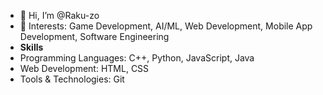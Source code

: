 - 👋 Hi, I’m @Raku-zo
- 👀 Interests: Game Development, AI/ML, Web Development, Mobile App Development, Software Engineering
- **Skills**
- Programming Languages: C++, Python, JavaScript, Java
- Web Development: HTML, CSS
- Tools & Technologies: Git



<!---
Raku-zo/Raku-zo is a ✨ special ✨ repository because its `README.md` (this file) appears on your GitHub profile.
You can click the Preview link to take a look at your changes.
--->
